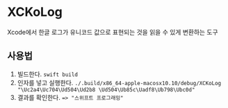 # XCKoLog
Xcode에서 한글 로그가 유니코드 값으로 표현되는 것을 읽을 수 있게 변환하는 도구

## 사용법
1. 빌드한다. `swift build`
2. 인자를 넣고 실행한다. `./.build/x86_64-apple-macosx10.10/debug/XCKoLog "\Uc2a4\Uc704\Ud504\Ud2b8 \Ud504\Ub85c\Uadf8\Ub798\Ubc0d"`
3. 결과를 확인한다. `=> "스위프트 프로그래밍"`
